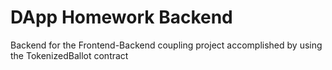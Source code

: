 # DApp Homework Backend

Backend for the Frontend-Backend coupling project accomplished by using the TokenizedBallot contract
